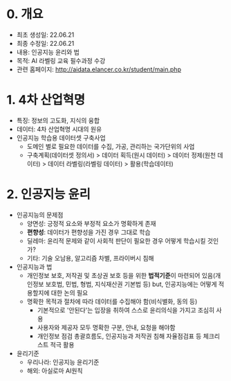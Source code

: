 # 0. 개요

- 최초 생성일: 22.06.21
- 최종 수정일: 22.06.21
- 내용: 인공지능 윤리와 법
- 목적: AI 라벨링 교육 필수과정 수강
- 관련 홈페이지: http://aidata.elancer.co.kr/student/main.php



# 1. 4차 산업혁명

- 특징: 정보의 고도화, 지식의 융합
- 데이터: 4차 산업혁명 시대의 원유
- 인공지능 학습용 데이터셋 구축사업
  - 도메인 별로 필요한 데이터를 수집, 가공, 관리하는 국가단위의 사업
  - 구축계획(데이터셋 정의서) > 데이터 획득(원시 데이터) > 데이터 정제(원천 데이터) > 데이터 라벨링(라벨링 데이터) > 활용(학습데이터)



# 2. 인공지능 윤리

- 인공지능의 문제점
  - 양면성: 긍정적 요소와 부정적 요소가 명확하게 존재
  - **편향성**: 데이터가 편향성을 가진 경우 그대로 학습
  - 딜레마: 윤리적 문제와 같이 사회적 판단이 필요한 경우 어떻게 학습시킬 것인가?
  - 기타: 기술 오남용, 알고리즘 차별, 프라이버시 침해
- 인공지능과 법
  - 개인정보 보호, 저작권 및 초상권 보호 등을 위한 **법적기준**이 마련되어 있음(개인정보 보호법, 민법, 형법, 지식재산권 기본법 등) but, 인공지능에는 어떻게 적용할지에 대한 논의 필요
  - 명확한 목적과 절차에 따라 데이터를 수집해야 함(비식별화, 동의 등)
    - 기본적으로 '안된다'는 입장을 취하여 스스로 윤리의식을 가지고 조심히 사용
    - 사용자와 제공자 모두 명확한 구분, 안내, 요청을 해야함
    -  개인정보 점검 총괄흐름도, 인공지능과 저작권 침해 자율점검표 등 체크리스트 적극 활용
- 윤리기준
  - 우리나라: 인공지능 윤리기준
  - 해외: 아실로마 AI원칙